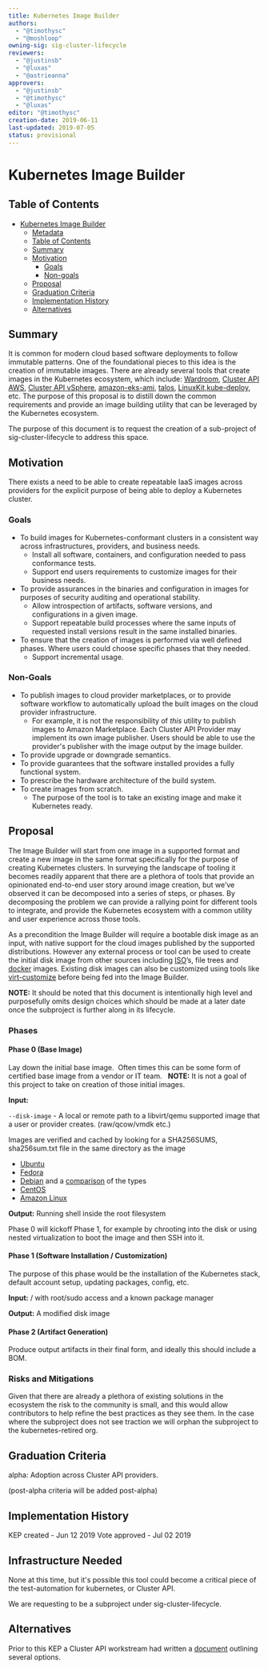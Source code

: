 ```yaml
---
title: Kubernetes Image Builder
authors:
  - "@timothysc"
  - "@moshloop"
owning-sig: sig-cluster-lifecycle
reviewers:
  - "@justinsb"
  - "@luxas" 
  - "@astrieanna"
approvers:
  - "@justinsb"
  - "@timothysc"
  - "@luxas"
editor: "@timothysc"
creation-date: 2019-06-11
last-updated: 2019-07-05
status: provisional
---
```


# Kubernetes Image Builder

## Table of Contents

<!-- toc -->
* [Kubernetes Image Builder](#kubernetes-image-builder)
  * [Metadata](#metadata)
  * [Table of Contents](#table-of-contents)
  * [Summary](#summary)
  * [Motivation](#motivation)
    * [Goals](#goals)
    * [Non\-goals](#non-goals)
  * [Proposal](#proposal)
  * [Graduation Criteria](#graduation-criteria)
  * [Implementation History](#implementation-history)
  * [Alternatives](#alternatives)
<!-- /toc -->

## Summary
It is common for modern cloud based software deployments to follow immutable patterns. One of the foundational pieces to this idea is the creation of immutable images. There are already several tools that create images in the Kubernetes ecosystem, which include: [Wardroom](https://github.com/heptiolabs/wardroom), [Cluster API AWS](https://github.com/kubernetes-sigs/cluster-api-provider-aws/tree/master/build), [Cluster API vSphere](https://github.com/kubernetes-sigs/cluster-api-provider-vsphere/tree/master/docs/ova), [amazon-eks-ami](https://github.com/awslabs/amazon-eks-ami), [talos](https://docs.talos-systems.com/), [LinuxKit](https://github.com/linuxkit/linuxkit),[kube-deploy](https://github.com/kubernetes/kube-deploy/tree/master/imagebuilder), etc. The purpose of this proposal is to distill down the common requirements and provide an image building utility that can be leveraged by the Kubernetes ecosystem.  

The purpose of this document is to request the creation of a sub-project of sig-cluster-lifecycle to address this space. 

## Motivation
There exists a need to be able to create repeatable IaaS images across providers for the explicit purpose of being able to deploy a Kubernetes cluster.

### Goals 
* To build images for Kubernetes-conformant clusters in a consistent way across infrastructures, providers, and business needs.
   * Install all software, containers, and configuration needed to pass conformance tests.
   * Support end users requirements to customize images for their business needs.
* To provide assurances in the binaries and configuration in images for purposes of security auditing and operational stability.
   * Allow introspection of artifacts, software versions, and configurations in a given image.
   * Support repeatable build processes where the same inputs of requested install versions result in the same installed binaries.
* To ensure that the creation of images is performed via well defined phases.  Where users could choose specific phases that they needed.
    * Support incremental usage.

### Non-Goals 
* To publish images to cloud provider marketplaces, or to provide software workflow to automatically upload the built images on the cloud provider infrastructure.
    * For example, it is not the responsibility of *this* utility to publish images to Amazon Marketplace. Each Cluster API Provider may implement its own image publisher. Users should be able to use the provider's publisher with the image output by the image builder.
* To provide upgrade or downgrade semantics.
* To provide guarantees that the software installed provides a fully functional system.
* To prescribe the hardware architecture of the build system.
* To create images from scratch.  
    * The purpose of the tool is to take an existing image and make it Kubernetes ready.

## Proposal 
The Image Builder will start from one image in a supported format and create a new image in the same format specifically for the purpose of creating Kubernetes clusters.  In surveying the landscape of tooling it becomes readily apparent that there are a plethora of tools that provide an opinionated end-to-end user story around image creation, but we’ve observed it can be decomposed into a series of steps, or phases.  By decomposing the problem we can provide a rallying point for different tools to integrate, and provide the Kubernetes ecosystem with a common utility and user experience across those tools.

As a precondition the Image Builder will require a bootable disk image as an input, with native support for the cloud images published by the supported distributions.  However any external process or tool can be used to create the initial disk image from other sources including [ISO](https://packer.io)’s, file trees and [docker](https://github.com/iximiuz/docker-to-linux) images. Existing disk images can also be customized using tools like [virt-customize](http://libguestfs.org/virt-customize.1.html) before being fed into the Image Builder.

**NOTE:** It should be noted that this document is intentionally high level and purposefully omits design choices which should be made at a later date once the subproject is further along in its lifecycle. 

### Phases 
#### Phase 0 (Base Image)

Lay down the initial base image.  Often times this can be some form of certified base image from a vendor or IT team.   **NOTE:** It is not a goal of this project to take on creation of those initial images.

**Input:**

`--disk-image` - A local or remote path to a libvirt/qemu supported image that a user or provider creates. (raw/qcow/vmdk etc.)

Images are verified and cached by looking for a SHA256SUMS, sha256sum.txt file in the same directory as the image

* [Ubuntu](https://cloud-images.ubuntu.com/bionic/current/)
* [Fedora](https://alt.fedoraproject.org/cloud/)
* [Debian](https://cloud.debian.org/images/openstack/) and a [comparison](https://wiki.debian.org/Cloud/SystemsComparison) of the types
* [CentOS](https://cloud.centos.org/centos/7/images/)
* [Amazon Linux](https://cdn.amazonlinux.com/os-images/current/kvm/)

**Output:** Running shell inside the root filesystem

Phase 0 will kickoff Phase 1, for example by chrooting into the disk or using nested virtualization to boot the image and then SSH into it.

#### Phase 1 (Software Installation / Customization)

The purpose of this phase would be the installation of the Kubernetes stack, default account setup, updating packages, config, etc. 

**Input:** / with root/sudo access and a known package manager

**Output:** A modified disk image

#### Phase 2 (Artifact Generation)

Produce output artifacts in their final form, and ideally this should include a BOM.

### Risks and Mitigations
Given that there are already a plethora of existing solutions in the ecosystem the risk to the community is small, and this would allow contributors to help refine the best practices as they see them.  In the case where the subproject does not see traction we will orphan the subproject to the kubernetes-retired org. 

## Graduation Criteria 
alpha: Adoption across Cluster API providers.

(post-alpha criteria will be added post-alpha)

## Implementation History
KEP created - Jun 12 2019 
Vote approved - Jul 02 2019 


## Infrastructure Needed
None at this time, but it's possible this tool could become a critical piece of the test-automation for kubernetes, or Cluster API. 

We are requesting to be a subproject under sig-cluster-lifecycle.

## Alternatives 
Prior to this KEP a Cluster API workstream had written a [document](https://docs.google.com/document/d/1N65N1vCVa5QmU4BJXeSOImgRE8aq7daWhHt7XE9WCeI/edit?ts=5cde5f47#) outlining several options.
